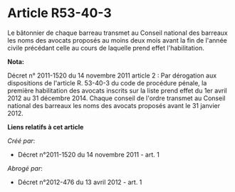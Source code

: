 # Article R53-40-3

Le bâtonnier de chaque barreau transmet au Conseil national des barreaux les noms des avocats proposés au moins deux mois
avant la fin de l'année civile précédant celle au cours de laquelle prend effet l'habilitation.

**Nota:**

Décret n° 2011-1520 du 14 novembre 2011 article 2 : Par dérogation aux dispositions de l'article R. 53-40-3 du code de
procédure pénale, la première habilitation des avocats inscrits sur la liste prend effet du 1er avril 2012 au 31 décembre
2014. Chaque conseil de l'ordre transmet au Conseil national des barreaux les noms des avocats proposés avant le 31 janvier
2012.

**Liens relatifs à cet article**

_Créé par_:

  - Décret n°2011-1520 du 14 novembre 2011 - art. 1

_Abrogé par_:

  - Décret n°2012-476 du 13 avril 2012 - art. 1
